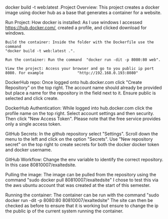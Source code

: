 docker build -t web:latest .Project Overview: This project creates a docker image using docker hub as a base that generates a container for a website.

Run Project:
	How docker is installed: As I use windows I accessed https://hub.docker.com/, created a profile,	   and clicked download for windows. 

	Build the container: Inside the folder with the Dockerfile use the command 
	"docker build -t web:latest .".

	Run the container: Run the command  "docker run -dit -p 8080:80 web".

	View the project: Access your browser and go to you public ip port 8080. For example 			   "http://192.168.0.193:8080"

DockerHub repo: Once logged onto hub.docker.com click "Create Repository" on the top right. The account    name should already be provided but place a name for the repository in the field next to it. Ensure public is selected and click create.

DockerHub Authentication: While logged into hub.docker.com click the profile name on the top right. Select account settings and then security. Then click "New Access Token". Please note that the free service 
provides only a single access token.

GitHub Secrets: In the github repository select "Settings". Scroll down the menu to the left and click on  the option "Secrets". Use "New repository secret" on the top right to create secrets for both the docker   docker token and docker username. 

GitHub Workflow: Change the env variable to identify the correct repository. In this case                  80810007/exaltedsite.

Pulling the image: The image can be pulled from the repository using the command                           "sudo docker pull 80810007/exaltedsite" I chose to test this via the aws ubuntu account that was created at the start of this semester.

Running the container: The container can be run with the command                                           "sudo docker run -dit -p 8080:80  80810007/exaltedsite" The site can then be checked as before to ensure   that it is working but ensure to change the ip the public ip of the current system running the container.

